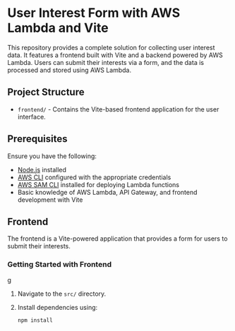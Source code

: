 # User Interest Form with AWS Lambda and Vite

This repository provides a complete solution for collecting user interest data. It features a frontend built with Vite and a backend powered by AWS Lambda. Users can submit their interests via a form, and the data is processed and stored using AWS Lambda.

## Project Structure

- `frontend/` - Contains the Vite-based frontend application for the user interface.

## Prerequisites

Ensure you have the following:

- [Node.js](https://nodejs.org/) installed
- [AWS CLI](https://aws.amazon.com/cli/) configured with the appropriate credentials
- [AWS SAM CLI](https://aws.amazon.com/serverless/sam/) installed for deploying Lambda functions
- Basic knowledge of AWS Lambda, API Gateway, and frontend development with Vite

## Frontend

The frontend is a Vite-powered application that provides a form for users to submit their interests.

### Getting Started with Frontend
g
1. Navigate to the `src/` directory.
2. Install dependencies using:

   ```bash
   npm install
